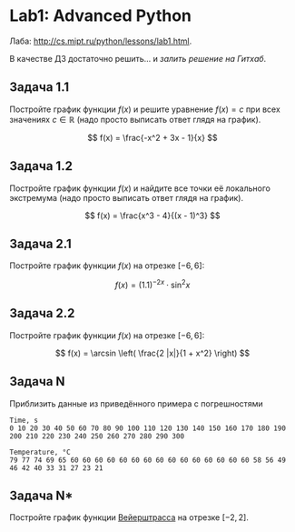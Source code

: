# Lab1: Advanced Python

Лаба: http://cs.mipt.ru/python/lessons/lab1.html.

В качестве ДЗ достаточно решить...
и *залить решение на Гитхаб*.


## Задача 1.1

Постройте график функции $f(x)$ и решите уравнение $f(x) = c$ при всех значениях $c \in \mathbb R$ (надо просто выписать ответ глядя на график).

$$
  f(x) = \frac{-x^2 + 3x - 1}{x}
$$


## Задача 1.2

Постройте график функции $f(x)$ и найдите все точки её локального экстремума (надо просто выписать ответ глядя на график).

$$
  f(x) = \frac{x^3 - 4}{(x - 1)^3}
$$


## Задача 2.1

Постройте график функции $f(x)$ на отрезке $[-6, 6]$:

$$
  f(x) = (1.1)^{-2x} \cdot \sin^2 x
$$


## Задача 2.2

Постройте график функции $f(x)$ на отрезке $[-6, 6]$:

$$
  f(x) = \arcsin \left( \frac{2 |x|}{1 + x^2} \right)
$$


## Задача N

Приблизить данные из приведённого примера с погрешностями

```
Time, s
0 10 20 30 40 50 60 70 80 90 100 110 120 130 140 150 160 170 180 190 200 210 220 230 240 250 260 270 280 290 300

Temperature, °C
79 77 74 69 65 60 60 60 60 60 60 60 60 60 60 60 60 60 60 60 58 56 49 46 42 40 33 31 27 23 21
```


## Задача N*

Постройте график функции [Вейерштрасса](https://ru.wikipedia.org/wiki/%D0%A4%D1%83%D0%BD%D0%BA%D1%86%D0%B8%D1%8F_%D0%92%D0%B5%D0%B9%D0%B5%D1%80%D1%88%D1%82%D1%80%D0%B0%D1%81%D1%81%D0%B0) на отрезке $[−2, 2]$.

